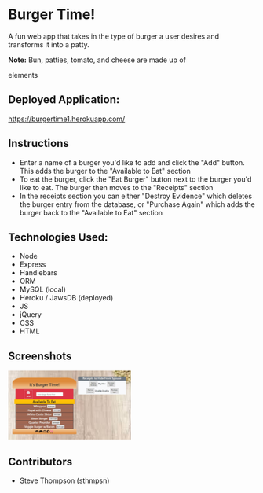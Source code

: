 # Burger Time!
A fun web app that takes in the type of burger a user desires and transforms it into a patty. 

**Note:** Bun, patties, tomato, and cheese are made up of <div> elements

## Deployed Application:
https://burgertime1.herokuapp.com/

## Instructions
*  Enter a name of a burger you'd like to add and click the "Add" button. This adds the burger to the "Available to Eat" section
* To eat the burger, click the "Eat Burger" button next to the burger you'd like to eat. The burger then moves to the "Receipts" section
* In the receipts section you can either "Destroy Evidence" which deletes the burger entry from the database, or "Purchase Again" which adds the burger back to the "Available to Eat" section

## Technologies Used:
* Node
* Express
* Handlebars
* ORM
* MySQL (local)
* Heroku / JawsDB (deployed)
* JS
* jQuery
* CSS
* HTML

## Screenshots
<img src="design/screenshots/01-app.jpg" width="250" alt="app">

## Contributors
* Steve Thompson (sthmpsn)

